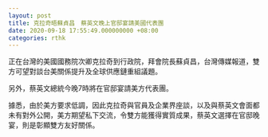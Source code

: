 ```yaml
---
layout: post
title: 克拉奇晤蘇貞昌　蔡英文晚上官邸宴請美國代表團
date: 2020-09-18 17:55:49.000000000 +08:00
categories: rthk
---
```


正在台灣的美國國務院次卿克拉奇到行政院，拜會院長蘇貞昌，台灣傳媒報道，雙方可望對談台美關係提升及全球供應鏈重組議題。

另外，蔡英文總統今晚7時將在官邸宴請美方代表團。

據悉，由於美方要求低調，因此克拉奇與官員及企業界座談，以及與蔡英文會面都未有對外公開，美方期望私下交流，令雙方能獲得實質成果，蔡英文選擇在官邸晚宴，則是彰顯雙方友好關係。
